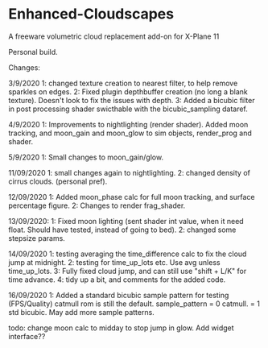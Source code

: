 # Enhanced-Cloudscapes
A freeware volumetric cloud replacement add-on for X-Plane 11

Personal build.

Changes:

3/9/2020
1: changed texture creation to nearest filter, to help remove sparkles on edges.
2: Fixed plugin depthbuffer creation (no long a blank texture). Doesn't look to fix the issues with depth.
3: Added a bicubic filter in post processing shader swicthable with the bicubic_sampling dataref.

4/9/2020
1: Improvements to nightlighting (render shader). Added moon tracking, and moon_gain and moon_glow to sim objects, render_prog and shader. 

5/9/2020
1: Small changes to moon_gain/glow.

11/09/2020
1: small changes again to nightlighting.
2: changed density of cirrus clouds. (personal pref).

12/09/2020
1: Added moon_phase calc for full moon tracking, and surface percentage figure.
2: Changes to render frag_shader.

13/09/2020:
1: Fixed moon lighting (sent shader int value, when it need float. Should have tested, instead of going to bed).
2: changed some stepsize params.

14/09/2020
1: testing averaging the time_difference calc to fix the cloud jump at midnight.
2: testing for time_up_lots etc. Use avg unless time_up_lots.
3: Fully fixed cloud jump, and can still use "shift + L/K" for time advance. 
4: tidy up a bit, and comments for the added code.

16/09/2020
1: Added a standard bicubic sample pattern for testing (FPS/Quality) catmull rom is still the default.
   sample_pattern	= 0 catmull.
					= 1 std bicubic.
   May add more sample patterns.

todo: 
change moon calc to midday to stop jump in glow.
Add widget interface??